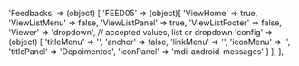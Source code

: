 <!-- IDEAL CONFIGURATION FOR THE MODEL -->

'Feedbacks' => (object) [
    'FEED05' => (object)[
        'ViewHome' => true,
        'ViewListMenu' => false,
        'ViewListPanel' => true,
        'ViewListFooter' => false,
        'Viewer' => 'dropdown', // accepted values, list or dropdown
        'config' => (object) [
        'titleMenu' => '',
        'anchor' => false,
        'linkMenu' => '',
        'iconMenu' => '',
        'titlePanel' => 'Depoimentos',
        'iconPanel' => 'mdi-android-messages'
        ]
    ],
],
